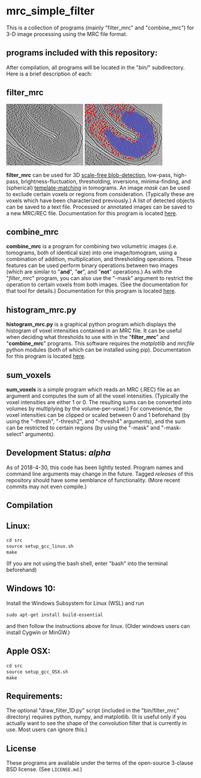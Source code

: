 mrc_simple_filter
===========

This is a collection of programs (mainly "filter_mrc" and "combine_mrc") for 3-D image processing using the MRC file format.

## programs included with this repository:

After compilation, all programs will be located in the "*bin/*" subdirectory.  Here is a brief description of each:


## filter_mrc
![example: a slice through a tomogram with a visible nucleoid](./doc/images/nucleoid_example_Hylemonella_gracilis.jpg)
![example: red: scale-free-blob-detection ("-blobr"), blue: fluctuation-filter ("-fluct")](./doc/images/nucleoid_example_Hylemonella_gracilis__red_blob_detection__blue_fluctuation_filter.jpg)

**filter_mrc** can be used for 3D
[scale-free blob-detection](https://en.wikipedia.org/wiki/Blob_detection), 
low-pass, high-pass, brightness-fluctuation,
thresholding, inversions, minima-finding, and
(spherical)
[template-matching](https://en.wikipedia.org/wiki/Template_matching)
in tomograms.
An image *mask* can be used to exclude certain
voxels or regions from consideration.
(Typically these are voxels which have been characterized previously.)
A list of detected objects can be saved to a text file.
Processed or annotated images can be saved to a new MRC/REC file.
Documentation for this program is located
[here](./doc/doc_filter_mrc.md).


## combine_mrc
**combine_mrc** is a program for combining two volumetric images (i.e. tomograms, both of identical size) into one image/tomogram, using a combination of addition, multiplication, and thresholding operations.  These features can be used perform binary operations between two images (which are similar to "**and**", "**or**", and "**not**" operations.)  As with the "*filter_mrc*" program, you can also use the "-mask" argument to restrict the operation to certain voxels from both images.  (See the documentation for that tool for details.)
Documentation for this program is located
[here](./doc/doc_combine_mrc.md).


## histogram_mrc.py
**histogram_mrc.py** is a graphical python program which displays the
histogram of voxel intensities contained in an MRC file.
It can be useful when deciding what thresholds to use
with in the "**filter_mrc**" and "**combine_mrc**" programs.
This software requires the *matplotlib* and *mrcfile* python modules
(both of which can be installed using pip).
Documentation for this program is located
[here](./doc/doc_histogram_mrc.md).

## sum_voxels
**sum_voxels** is a simple program which
reads an MRC (.REC) file as an argument
and computes the sum of all the voxel intensities.
(Typically the voxel intensities are either 1 or 0.
 The resulting sums can be converted into volumes by
 multiplying by the volume-per-voxel.)
For convenience, the voxel intensities can be clipped or scaled
between 0 and 1 beforehand
(by using the "-thresh", "-thresh2", and "-thresh4" arguments),
and the sum can be restricted to certain regions
(by using the "-mask" and "-mask-select" arguments).


## Development Status: *alpha*
As of 2018-4-30, this code has been lightly tested.
Program names and command line
arguments may change in the future.
Tagged *releases* of this repository should have some semblance
of functionality.  (More recent commits may not even compile.)


## Compilation

## Linux:

    cd src
    source setup_gcc_linux.sh
    make

(If you are not using the bash shell, enter "bash" into the terminal beforehand)

## Windows 10:

Install the Windows Subsystem for Linux (WSL) and run

    sudo apt-get install build-essential

and then follow the instructions above for linux.
(Older windows users can install Cygwin or MinGW.)

## Apple OSX:

    cd src
    source setup_gcc_OSX.sh
    make

## Requirements:

The optional "draw_filter_1D.py" script
(included in the "bin/filter_mrc" directory)
requires python, numpy, and matplotlib.
(It is useful only if you actually want to see
 the shape of the convolution filter that is currently in use.
 Most users can ignore this.)


## License

These programs are available under the terms of the open-source 3-clause BSD
license.  (See `LICENSE.md`.)
